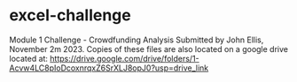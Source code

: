 # excel-challenge
Module 1 Challenge - Crowdfunding Analysis
Submitted by John Ellis, November 2m 2023.
Copies of these files are also located on a google drive located at: https://drive.google.com/drive/folders/1-Acvw4LC8pIoDcoxnrqxZ6SrXLJ8opJ0?usp=drive_link
